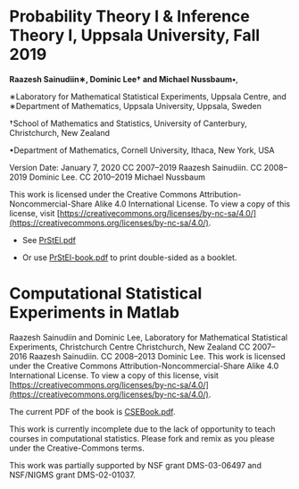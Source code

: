 Probability Theory I & Inference Theory I, Uppsala University, Fall 2019
========================================

**Raazesh Sainudiin∗, Dominic Lee† and Michael Nussbaum•**,

∗Laboratory for Mathematical Statistical Experiments, Uppsala Centre, and ∗Department of Mathematics, Uppsala University, Uppsala, Sweden

†School of Mathematics and Statistics, University of Canterbury, Christchurch, New Zealand 

•Department of Mathematics, Cornell University, Ithaca, New York, USA

Version Date: January 7, 2020
CC 2007–2019 Raazesh Sainudiin. CC 2008–2019 Dominic Lee. CC 2010–2019 Michael Nussbaum

This work is licensed under the Creative Commons Attribution-Noncommercial-Share Alike 4.0
International License. To view a copy of this license, visit
[https://creativecommons.org/licenses/by-nc-sa/4.0/](https://creativecommons.org/licenses/by-nc-sa/4.0/).


- See [PrStEl.pdf](https://github.com/lamastex/computational-statistical-experiments/raw/master/matlab/csebook/PrStEl.pdf)

- Or use [PrStEl-book.pdf](https://github.com/lamastex/computational-statistical-experiments/raw/master/matlab/csebook/PrStEl-book.pdf) to print double-sided as a booklet.


Computational Statistical Experiments in Matlab
===============================================


Raazesh Sainudiin and Dominic Lee,
Laboratory for Mathematical Statistical Experiments, Christchurch Centre
Christchurch, New Zealand
CC 2007–2016 Raazesh Sainudiin. CC 2008–2013 Dominic Lee.
This work is licensed under the Creative Commons Attribution-Noncommercial-Share Alike 4.0
International License. To view a copy of this license, visit
[https://creativecommons.org/licenses/by-nc-sa/4.0/](https://creativecommons.org/licenses/by-nc-sa/4.0/).

The current PDF of the book is [CSEBook.pdf](CSEBook.pdf).

This work is currently incomplete due to the lack of opportunity to teach courses in computational statistics.
Please fork and remix as you please under the Creative-Commons terms.

This work was partially supported by NSF grant DMS-03-06497 and NSF/NIGMS grant DMS-02-01037.

